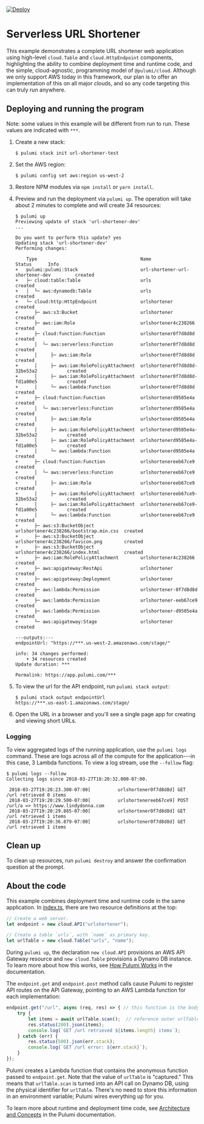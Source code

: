 [![Deploy](https://get.pulumi.com/new/button.svg)](https://app.pulumi.com/new?template=https://github.com/pulumi/examples/blob/master/cloud-ts-url-shortener/README.md)

# Serverless URL Shortener

This example demonstrates a complete URL shortener web application using high-level `cloud.Table` and
`cloud.HttpEndpoint` components, highlighting the ability to combine deployment time and runtime code, and the simple,
cloud-agnostic, programming model of `@pulumi/cloud`.  Although we only support AWS today in this framework, our plan
is to offer an implementation of this on all major clouds, and so any code targeting this can truly run anywhere.

## Deploying and running the program

Note: some values in this example will be different from run to run.  These values are indicated
with `***`.

1. Create a new stack:

    ```
    $ pulumi stack init url-shortener-test
    ```

1. Set the AWS region:

    ```
    $ pulumi config set aws:region us-west-2
    ```

1. Restore NPM modules via `npm install` or `yarn install`.

1. Preview and run the deployment via `pulumi up`. The operation will take about 2 minutes to
   complete and will create 34 resources:

    ```
    $ pulumi up
    Previewing update of stack 'url-shortener-dev'
    ...

    Do you want to perform this update? yes
    Updating stack 'url-shortener-dev'
    Performing changes:

        Type                                      Name                                    Status      Info
    +   pulumi:pulumi:Stack                       url-shortener-url-shortener-dev         created
    +   ├─ cloud:table:Table                      urls                                    created
    +   │  └─ aws:dynamodb:Table                  urls                                    created
    +   └─ cloud:http:HttpEndpoint                urlshortener                            created
    +      ├─ aws:s3:Bucket                       urlshortener                            created
    +      ├─ aws:iam:Role                        urlshortener4c238266                    created
    +      ├─ cloud:function:Function             urlshortener0f7d8d8d                    created
    +      │  └─ aws:serverless:Function          urlshortener0f7d8d8d                    created
    +      │     ├─ aws:iam:Role                  urlshortener0f7d8d8d                    created
    +      │     ├─ aws:iam:RolePolicyAttachment  urlshortener0f7d8d8d-32be53a2           created
    +      │     ├─ aws:iam:RolePolicyAttachment  urlshortener0f7d8d8d-fd1a00e5           created
    +      │     └─ aws:lambda:Function           urlshortener0f7d8d8d                    created
    +      ├─ cloud:function:Function             urlshortenerd9505e4a                    created
    +      │  └─ aws:serverless:Function          urlshortenerd9505e4a                    created
    +      │     ├─ aws:iam:Role                  urlshortenerd9505e4a                    created
    +      │     ├─ aws:iam:RolePolicyAttachment  urlshortenerd9505e4a-32be53a2           created
    +      │     ├─ aws:iam:RolePolicyAttachment  urlshortenerd9505e4a-fd1a00e5           created
    +      │     └─ aws:lambda:Function           urlshortenerd9505e4a                    created
    +      ├─ cloud:function:Function             urlshortenereeb67ce9                    created
    +      │  └─ aws:serverless:Function          urlshortenereeb67ce9                    created
    +      │     ├─ aws:iam:Role                  urlshortenereeb67ce9                    created
    +      │     ├─ aws:iam:RolePolicyAttachment  urlshortenereeb67ce9-32be53a2           created
    +      │     ├─ aws:iam:RolePolicyAttachment  urlshortenereeb67ce9-fd1a00e5           created
    +      │     └─ aws:lambda:Function           urlshortenereeb67ce9                    created
    +      ├─ aws:s3:BucketObject                 urlshortener4c238266/bootstrap.min.css  created
    +      ├─ aws:s3:BucketObject                 urlshortener4c238266/favicon.png        created
    +      ├─ aws:s3:BucketObject                 urlshortener4c238266/index.html         created
    +      ├─ aws:iam:RolePolicyAttachment        urlshortener4c238266                    created
    +      ├─ aws:apigateway:RestApi              urlshortener                            created
    +      ├─ aws:apigateway:Deployment           urlshortener                            created
    +      ├─ aws:lambda:Permission               urlshortener-0f7d8d8d                   created
    +      ├─ aws:lambda:Permission               urlshortener-eeb67ce9                   created
    +      ├─ aws:lambda:Permission               urlshortener-d9505e4a                   created
    +      └─ aws:apigateway:Stage                urlshortener                            created

    ---outputs:---
    endpointUrl: "https://***.us-west-2.amazonaws.com/stage/"

    info: 34 changes performed:
        + 34 resources created
    Update duration: ***

    Permalink: https://app.pulumi.com/***
    ```

1. To view the url for the API endpoint, run `pulumi stack output`:

    ```
    $ pulumi stack output endpointUrl
    https://***.us-east-1.amazonaws.com/stage/
    ```

1. Open the URL in a browser and you'll see a single page app for creating and viewing short URLs.

### Logging

To view aggregated logs of the running application, use the `pulumi logs` command. These are logs across all of the compute for the application---in this case, 3 Lambda functions. To view a log stream, use the `--follow` flag:

```
$ pulumi logs --follow
Collecting logs since 2018-03-27T18:20:32.000-07:00.

 2018-03-27T19:20:23.300-07:00[          urlshortener0f7d8d8d] GET /url retrieved 0 items
 2018-03-27T19:20:29.500-07:00[          urlshortenereeb67ce9] POST /url/a => https://www.lindydonna.com
 2018-03-27T19:20:29.885-07:00[          urlshortener0f7d8d8d] GET /url retrieved 1 items
 2018-03-27T19:20:36.879-07:00[          urlshortener0f7d8d8d] GET /url retrieved 1 items
```

## Clean up

To clean up resources, run `pulumi destroy` and answer the confirmation question at the prompt.

## About the code

This example combines deployment time and runtime code in the same application. In [index.ts](./index.ts), there are two resource definitions at the top:

```typescript
// Create a web server.
let endpoint = new cloud.API("urlshortener");

// Create a table `urls`, with `name` as primary key.
let urlTable = new cloud.Table("urls", "name");
```

During `pulumi up`, the declaration `new cloud.API` provisions an AWS API Gateway resource and `new cloud.Table` provisions a Dynamo DB instance. To learn more about how this works, see [How Pulumi Works](https://www.pulumi.com/docs/intro/concepts/how-pulumi-works/) in the documentation.

The `endpoint.get` and `endpoint.post` method calls cause Pulumi to register API routes on the API Gateway, pointing to an AWS Lambda function for each implementation:

```typescript
endpoint.get("/url", async (req, res) => { // this function is the body of the Lambda
    try {
        let items = await urlTable.scan();  // reference outer urlTable definition
        res.status(200).json(items);
        console.log(`GET /url retrieved ${items.length} items`);
    } catch (err) {
        res.status(500).json(err.stack);
        console.log(`GET /url error: ${err.stack}`);
    }
});
```

Pulumi creates a Lambda function that contains the anonymous function passed to `endpoint.get`. Note that the value of `urlTable` is "captured." This means that `urlTable.scan` is turned into an API call on Dynamo DB, using the physical identifier for `urlTable`. There's no need to store this information in an environment variable; Pulumi wires everything up for you.

To learn more about runtime and deployment time code, see [Architecture and Concepts](https://www.pulumi.com/docs/intro/concepts/) in the Pulumi documentation.
